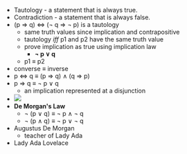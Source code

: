 - Tautology - a statement that is always true.
- Contradiction - a statement that is always false.   
- (p ⇒ q) ⇔ (¬ q ⇒ ¬ p) is a tautology
	- same truth values since implication and contrapositive
	- tautology *iff* p1 and p2 have the same truth value
	- prove implication as true using implication law
		- **¬ p ∨ q**
	- p1 ≡ p2 
- converse ≡ inverse
- p ⇔ q ≡ (p ⇒ q) ∧ (q ⇒ p)
-  p ⇒ q ≡ ¬ p ∨ q	
	-  an implication represented at a disjunction 
-  ![](Attachments/Pasted%20image%20364.png)
- **De Morgan's Law**
	- ¬ (p ∨ q) ≡  ¬ p ∧ ¬ q
	- ¬ (p ∧ q) ≡ ¬ p ∨ ¬ q
- Augustus De Morgan
	- teacher of Lady Ada
- Lady Ada Lovelace
